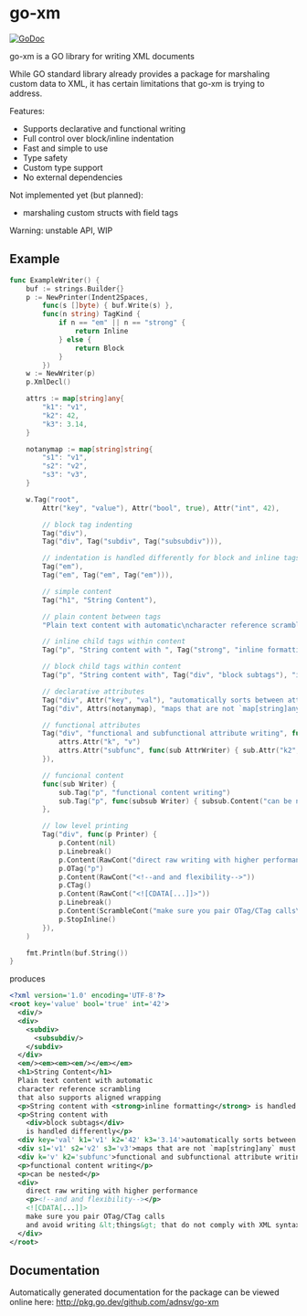 # go-xm 

[![GoDoc](https://godoc.org/github.com/adnsv/go-xm?status.svg)](https://godoc.org/github.com/adnsv/go-xm)

go-xm is a GO library for writing XML documents

While GO standard library already provides a package for marshaling custom data to XML, it has certain limitations that go-xm is trying to address.

Features:

- Supports declarative and functional writing
- Full control over block/inline indentation
- Fast and simple to use
- Type safety
- Custom type support
- No external dependencies

Not implemented yet (but planned):

- marshaling custom structs with field tags

Warning: unstable API, WIP

## Example

```go
func ExampleWriter() {
	buf := strings.Builder{}
	p := NewPrinter(Indent2Spaces,
		func(s []byte) { buf.Write(s) },
		func(n string) TagKind {
			if n == "em" || n == "strong" {
				return Inline
			} else {
				return Block
			}
		})
	w := NewWriter(p)
	p.XmlDecl()

	attrs := map[string]any{
		"k1": "v1",
		"k2": 42,
		"k3": 3.14,
	}

	notanymap := map[string]string{
		"s1": "v1",
		"s2": "v2",
		"s3": "v3",
	}

	w.Tag("root",
		Attr("key", "value"), Attr("bool", true), Attr("int", 42),

		// block tag indenting
		Tag("div"),
		Tag("div", Tag("subdiv", Tag("subsubdiv"))),

		// indentation is handled differently for block and inline tags
		Tag("em"),
		Tag("em", Tag("em", Tag("em"))),

		// simple content
		Tag("h1", "String Content"),

		// plain content between tags
		"Plain text content with automatic\ncharacter reference scrambling\nthat also supports aligned wrapping",

		// inline child tags within content
		Tag("p", "String content with ", Tag("strong", "inline formatting"), " is handled as expected"),

		// block child tags within content
		Tag("p", "String content with", Tag("div", "block subtags"), "is handled differently"),

		// declarative attributes
		Tag("div", Attr("key", "val"), "automatically sorts between attributes and content", attrs),
		Tag("div", Attrs(notanymap), "maps that are not `map[string]any` must be wrapped with Attrs(mymap)"),

		// functional attributes
		Tag("div", "functional and subfunctional attribute writing", func(attrs AttrWriter) {
			attrs.Attr("k", "v")
			attrs.Attr("subfunc", func(sub AttrWriter) { sub.Attr("k2", "subfunc") })
		}),

		// funcional content
		func(sub Writer) {
			sub.Tag("p", "functional content writing")
			sub.Tag("p", func(subsub Writer) { subsub.Content("can be nested") })
		},

		// low level printing
		Tag("div", func(p Printer) {
			p.Content(nil)
			p.Linebreak()
			p.Content(RawCont("direct raw writing with higher performance"))
			p.OTag("p")
			p.Content(RawCont("<!--and and flexibility-->"))
			p.CTag()
			p.Content(RawCont("<![CDATA[...]]>"))
			p.Linebreak()
			p.Content(ScrambleCont("make sure you pair OTag/CTag calls\nand avoid writing <things> that do not comply with XML syntax"))
			p.StopInline()
		}),
	)

	fmt.Println(buf.String())
}
```

produces

```xml
<?xml version='1.0' encoding='UTF-8'?>
<root key='value' bool='true' int='42'>
  <div/>
  <div>
    <subdiv>
      <subsubdiv/>
    </subdiv>
  </div>
  <em/><em><em><em/></em></em>
  <h1>String Content</h1>
  Plain text content with automatic
  character reference scrambling
  that also supports aligned wrapping
  <p>String content with <strong>inline formatting</strong> is handled as expected</p>
  <p>String content with
    <div>block subtags</div>
    is handled differently</p>
  <div key='val' k1='v1' k2='42' k3='3.14'>automatically sorts between attributes and content</div>
  <div s1='v1' s2='v2' s3='v3'>maps that are not `map[string]any` must be wrapped with Attrs(mymap)</div>
  <div k='v' k2='subfunc'>functional and subfunctional attribute writing</div>
  <p>functional content writing</p>
  <p>can be nested</p>
  <div>
    direct raw writing with higher performance
    <p><!--and and flexibility--></p>
    <![CDATA[...]]>
    make sure you pair OTag/CTag calls
    and avoid writing &lt;things&gt; that do not comply with XML syntax
  </div>
</root>
```


## Documentation

Automatically generated documentation for the package can be viewed online here:
http://pkg.go.dev/github.com/adnsv/go-xm